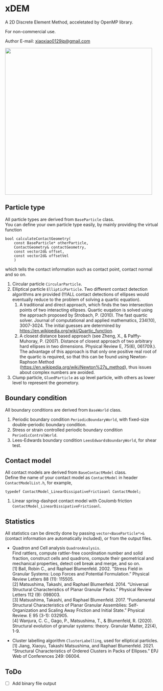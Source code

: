 # xDEM

A 2D Discrete Element Method, acceletated by OpenMP library.

For non-commercial use.

Author E-mail: xiaoxiao0129jp@gmail.com

<img src="testAnimated.gif" width="480" height="480"/>

## Particle type
All particle types are derived from ```BaseParticle``` class.\
You can define your own particle type easily, by mainly providing the virtual function 
```
bool calculateContactGeometry(
    const BaseParticle* otherParticle, 
    ContactGeometry& contactGeometry, 
    const vector2d& offset, 
    const vector2d& offsetVel
    )
```
which tells the contact information such as contact point, contact normal and so on.
1. Circular particle ```CircularParticle```.
2. Elliptical particle ```EllipticParticle```.
Two different contact detection algorithms are provided (!!!ALL contact detections of ellipses would eventually reduce to the problem of solving a quartic equation).
    1. A traditional and direct approach, which finds the two intersection points of two interacting ellipses. Quartic euqation is solved using the approach proposed by Strobach, P. (2010). The fast quartic solver. Journal of computational and applied mathematics, 234(10), 3007-3024. The initial guesses are determined by https://en.wikipedia.org/wiki/Quartic_function.
    2. A closest distance based approach (see Zheng, X., & Palffy-Muhoray, P. (2007). Distance of closest approach of two arbitrary hard ellipses in two dimensions. Physical Review E, 75(6), 061709.). The advantage of this approach is that only one positive real root of the quartic is required, so that this can be found using Newton-Raphson Method (https://en.wikipedia.org/wiki/Newton%27s_method), thus issues about complex numbers are avoided.
4. Clump particle, ```GluedParticle``` as up level particle, with others as lower level to represent the geometory.

## Boundary condition
All boundary conditions are derived from ```BaseWorld``` class.
1. Periodic boundary condition ```PeriodicBoundaryWorld```, with fixed-size double-periodic boundary condition.
2. Stress or strain controlled periodic boundary condition ```PeriodicControlWorld```.
3. Lees-Edwards boundary condition ```LeesEdwardsBoundaryWorld```, for shear test.

## Contact model
All contact models are derived from ```BaseContactModel``` class.\
Define the name of your contact model as ```ContactModel``` in header ```ContactModelList.h```, for example,
```
typedef ContactModel_LinearDissipativeFrictioanl ContactModel;
```
1. Linear spring-dashpot contact model with Coulomb friction ```ContactModel_LinearDissipativeFrictioanl```.

## Statistics
All statistics can be directly done by passing ```vector<BaseParticle*>&``` (contact information are automatically included), or from the output files.
- Quadron and Cell analysis ```QuadronAnalysis```.\
Find rattlers, compute rattler-free coordination number and solid fraction, construct cells and quadrons, compute their geometrical and mechanical properties, detect cell break and merge, and so on.\
    [1] Ball, Robin C., and Raphael Blumenfeld. 2002. “Stress Field in Granular Systems: Loop Forces and Potential Formulation.” Physical Review Letters 88 (11): 115505.\
    [2] Matsushima, Takashi, and Raphael Blumenfeld. 2014. “Universal Structural Characteristics of Planar Granular Packs.” Physical Review Letters 112 (9): 098003.\
    [3] Matsushima, Takashi, and Raphael Blumenfeld. 2017. “Fundamental Structural Characteristics of Planar Granular Assemblies: Self-Organization and Scaling Away Friction and Initial State.” Physical Review. E 95 (3-1): 032905.\
    [4] Wanjura, C. C., Gago, P., Matsushima, T., & Blumenfeld, R. (2020). Structural evolution of granular systems: theory. Granular Matter, 22(4), 1-9.

- Cluster labelling algorithm ```ClusterLabelling```, used for elliptical particles.\
    [1] Jiang, Xiaoyu, Takashi Matsushima, and Raphael Blumenfeld. 2021. “Structural Characteristics of Ordered Clusters in Packs of Ellipses.” EPJ Web of Conferences 249: 06004.


## ToDo
- [ ] Add binary file output
